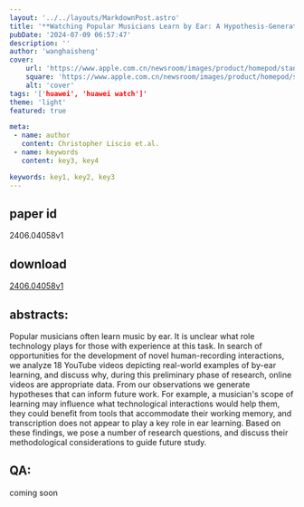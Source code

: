 ```yaml
---
layout: '../../layouts/MarkdownPost.astro'
title: '**Watching Popular Musicians Learn by Ear: A Hypothesis-Generating Study of Human-Recording Interactions in YouTube Videos**'
pubDate: '2024-07-09 06:57:47'
description: ''
author: 'wanghaisheng'
cover:
    url: 'https://www.apple.com.cn/newsroom/images/product/homepod/standard/Apple-HomePod-hero-230118_big.jpg.large_2x.jpg'
    square: 'https://www.apple.com.cn/newsroom/images/product/homepod/standard/Apple-HomePod-hero-230118_big.jpg.large_2x.jpg'
    alt: 'cover'
tags: '['huawei', 'huawei watch']' 
theme: 'light'
featured: true

meta:
 - name: author
   content: Christopher Liscio et.al.
 - name: keywords
   content: key3, key4

keywords: key1, key2, key3
---
```


## paper id
2406.04058v1
## download
[2406.04058v1](http://arxiv.org/abs/2406.04058v1)
## abstracts:
Popular musicians often learn music by ear. It is unclear what role technology plays for those with experience at this task. In search of opportunities for the development of novel human-recording interactions, we analyze 18 YouTube videos depicting real-world examples of by-ear learning, and discuss why, during this preliminary phase of research, online videos are appropriate data. From our observations we generate hypotheses that can inform future work. For example, a musician's scope of learning may influence what technological interactions would help them, they could benefit from tools that accommodate their working memory, and transcription does not appear to play a key role in ear learning. Based on these findings, we pose a number of research questions, and discuss their methodological considerations to guide future study.
## QA:
coming soon
